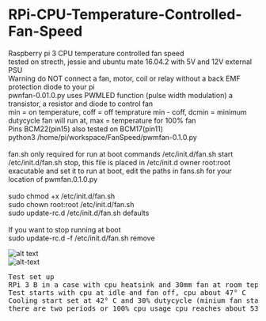 # RPi-CPU-Temperature-Controlled-Fan-Speed
Raspberry pi 3 CPU temperature controlled fan speed</br >
tested on strecth, jessie and ubuntu mate 16.04.2 with 5V and 12V external PSU</br >
Warning do NOT connect a fan, motor, coil or relay without a back EMF protection diode to your pi</br >
pwnfan-0.01.0.py uses PWMLED function (pulse width modulation) a transistor, a resistor and diode to control fan</br >
min = on temperature, coff = off temprature min - coff, dcmin = minimum dutycycle fan will run at, max = temperature for 100% fan  </br > 
Pins BCM22(pin15) also tested on BCM17(pin11)</br >
python3 /home/pi/workspace/FanSpeed/pwmfan-0.1.0.py</br ></br >
fan.sh only required for run at boot commands /etc/init.d/fan.sh start /etc/init.d/fan.sh stop, this file is placed in /etc/init.d owner root:root exacutable and set it to run at boot, edit the paths in fans.sh for your location of pwmfan.0.1.0.py</br >
</br >
sudo chmod +x /etc/init.d/fan.sh</br >
sudo chown root:root /etc/init.d/fan.sh</br >
sudo update-rc.d /etc/init.d/fan.sh defaults</br ></br >
If you want to stop running at boot</br > 
sudo update-rc.d -f /etc/init.d/fan.sh remove </br > 

![alt text](https://github.com/RobKey/RPi-CPU-Temperature-Controlled-Fan-Speed/blob/master/fancct1.png)
</BR >
![alt-text](https://github.com/RobKey/RPi-CPU-Temperature-Controlled-Fan-Speed/blob/master/cpu-temprature-test.png)
</br >
<pre>
Test set up
RPi 3 B in a case with cpu heatsink and 30mm fan at room teperature of 22° C
Test starts with cpu at idle and fan off, cpu about 47° C
Cooling start set at 42° C and 30% dutycycle (minium fan start dutycycle)
there are two periods or 100% cpu usage cpu reaches about 53° C

</pre>
